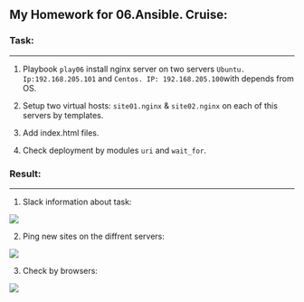 ## My Homework for 06.Ansible. Cruise:



### Task:
------
1. Playbook `play06` install nginx server on two servers `Ubuntu. Ip:192.168.205.101` and `Centos. IP: 192.168.205.100`with depends from OS.

2. Setup two virtual hosts: `site01.nginx` & `site02.nginx` on each of this servers by templates.

3. Add index.html files.

4. Check deployment by modules `uri` and `wait_for`.


### Result:
------
1. Slack information about task:

![](https://github.com/iggysav/sa.it-academy.by/blob/m-sa2-06-19/isavastsiuk/06.Ans.Homework/Pics/slack_result.JPG)


2. Ping new sites on the diffrent servers:

![](https://github.com/iggysav/sa.it-academy.by/blob/m-sa2-06-19/isavastsiuk/06.Ans.Homework/Pics/ping.JPG)


3. Check by browsers:

![](https://github.com/iggysav/sa.it-academy.by/blob/m-sa2-06-19/isavastsiuk/06.Ans.Homework/Pics/browser.JPG)



 
